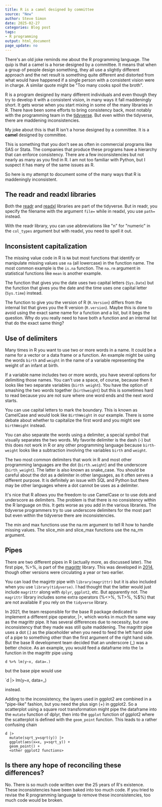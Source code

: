 ```yaml
---
title: R is a camel designed by committee
source: "New"
author: Steve Simon
date: 2025-02-27
categories: Blog post
tags:
- R programming
output: html_document
page_update: no
---
```


There's an old joke reminds me about the R programming language. The quip is that a camel is a horse designed by a committee. It means that when a group of people design something, they all use a slightly different approach and the net result is something quite different and distorted from what would have happened if a single person with a consistent vision were in charge. A similar quote might be "Too many cooks spoil the broth".

<!---more--->

R is a program designed by many different individuals and even though they try to develop it with a consistent vision, in many ways it fall maddeningly short. It gets worse when you start mixing in some of the many libraries in R. There have been some efforts to bring consistency back, most notably with the programming team in the [tidyverse][ref01]. But even within the tidyverse, there are maddening inconsistencies.

[ref01]: https://www.tidyverse.org/

My joke about this is that R isn't a horse designed by a committee. It is a **camel** designed by committee.

This is something that you don't see as often in commercial programs like SAS or Stata. The companies that produce these programs have a hierarchy that can enforce consistency. There are a few inconsistencies but not nearly as many as you find in R. I am not too familiar with Python, but I suspect it has many of the same issues as R.

So here is my attempt to document some of the many ways that R is maddeningly inconsistent.

## The readr and readxl libraries

Both the [readr][ref02] and [readxl][ref03] libraries are part of the tidyverse. But in readr, you specify the filename with the argument `file=` while in readxl, you use `path=` instead. 

[ref02]: https://readr.tidyverse.org/
[ref03]: https://readxl.tidyverse.org/

With the readr library, you can use abbreviations like "n" for "numeric" in the `col_types` argument but with readxl, you need to spell it out.

## Inconsistent capitalization

The missing value code in R is `NA` but most functions that identify or manipulate missing values use `na` (all lowercase) in the function name. The most common example is the `is.na` function. The `na.rm` argument in statistical functions like `mean` is another example.

The function that gives you the date uses two capital letters (`Sys.Date`) but the function that gives you the date and the time uses one capital letter (`Sys.time`) instead.

The function to give you the version of R (`R.Version`) differs from the internal list that gives you the R version (`R.version`). Maybe this is done to avoid using the exact same name for a function and a list, but it begs the question. Why do you really need to have both a function and an internal list that do the exact same thing?

## Use of delimiters

Many times in R you want to use two or more words in a name. It could be a name for a vector or a data frame or a function. An example might be using the words `birth` and  `weight` in the name of a variable representing the weight of an infant at birth.

If a variable name includes two or more words, you have several options for delimiting those names. You can't use a space, of course, because then it looks like two separate variables (`birth weight`). You have the option of smashing the two words together (`birthweight`) but this is sometimes hard to read because you are not sure where one word ends and the next word starts.

You can use capital letters to mark the boundary. This is known as CamelCase and would look like `BirthWeight` in our example. There is some debate about whether to capitalize the first word and you might see `birthWeight` instead.

You can also separate the words using a delimiter, a special symbol that visually separates the two words. My favorite delimiter is the dash (-) but this does not work in R or any other programming language because `birth-weight` looks like a subtraction involving the variables `birth` and `weight`.

The two most common delimiters that work in R and most other programming languages are the dot (`birth.weight`) and the underscore (`birth_weight`). The latter is also known as snake_case. You should be careful about the dot as a delimiter in other languages, as it often serves a different purpose. It is definitely an issue with SQL and Python but there may be other languages where a dot cannot be uses as a delimiter.

It's nice that R allows you the freedom to use CamelCase or to use dots and underscore as delimiters. The problem is that there is no consistency within the R language on this. It gets worse as you add in the various libraries. The tidyverse programmers try to use underscore delimiters for the most part but even within the tidyverse there are inconsistencies.

The min and max functions use the na.rm argument to tell R how to handle missing values. The slice_min and slice_max functions use the na_rm argument.

## Pipes

There are two different pipes in R (actually more, as discussed later). The first pipe, %>%, is part of the [magrittr][ref04] library. This was developed in [2014][ref05], though other versions were circulating a year or two earlier.

[ref04]: https://magrittr.tidyverse.org/
[ref05]: http://adolfoalvarez.cl/blog/2021-09-16-plumbers-chains-and-famous-painters-the-history-of-the-pipe-operator-in-r/

You can load the magirttr pipe with `library(magrittr)` but it is also included when you use `library(tidyverse)`. I had thought that the latter would just include `magrittr` along with `dplyr`, `ggplot2`, etc. But apparently not. The `magrittr` library includes some extra operators (%<>%, %T>%, %$%) that are not available if you rely on the `tidyverse` library.

In 2021, the team responsible for the base R package dedicated to implement a different pipe operator, |>, which works in much the same way as the magrittr pipe. It has several differences due to necessity, but one inconsistency that they made was still quite maddening. The magrittr pipe uses a dot (.) as the placeholder when you need to feed the left hand side of a pipe to something other than the first argument of the right hand side. But the base R development team decided that an underscore (_) was a better choice. As an example, you would feed a dataframe into the `lm` function in the magrittr pipe using

`d %>% lm(y~x, data=.)`

but the base pipe would use

`d |> lm(y~x, data=_)

instead.

Adding to the inconsistency, the layers used in ggplot2 are combined in a "pipe-like" fashion, but you need the plus sign (+) in ggplot2. So a scatterplot using a square root transformation might pipe the dataframe into the `mutate` function of dplyr, then into the `ggplot` function of ggplot2 where the scatterplot is defined with the `geom_point` function. This leads to a rather confusing chain

```{}
d |>
  mutate(sqrt_y=sqrt(y)) |>
  ggplot(aes(x=x, y=sqrt_y)) +
  geom_point() +
  <other ggplot2 functions>
```

## Is there any hope of reconciling these differences?

No. There is so much code written over the 25 years of R's existence. These inconsistencies have been baked into too much code. If you tried to revise the R programming language to remove these inconsistencies, too much code would be broken.